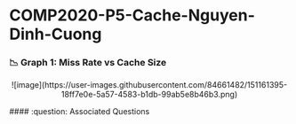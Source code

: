 # COMP2020-P5-Cache-Nguyen-Dinh-Cuong
### :chart_with_downwards_trend: Graph 1: Miss Rate vs Cache Size
<p align="center">
  ![image](https://user-images.githubusercontent.com/84661482/151161395-18ff7e0e-5a57-4583-b1db-99ab5e8b46b3.png)
</p>
#### :question: Associated Questions
